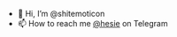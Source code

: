 - 👋 Hi, I’m @shitemoticon
- 📫 How to reach me <a href="https://t.me/hesie">@hesie<a> on Telegram

<!---
shitemoticon/shitemoticon is a ✨ special ✨ repository because its `README.md` (this file) appears on your GitHub profile.
You can click the Preview link to take a look at your changes.
--->
